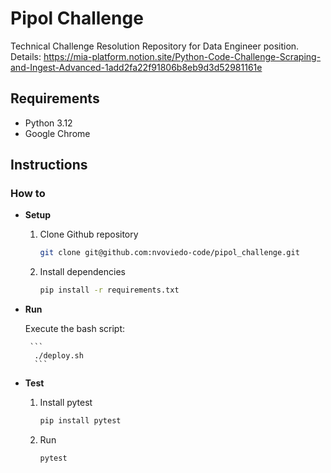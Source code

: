 # Pipol Challenge
Technical Challenge Resolution Repository for Data Engineer position.
Details: https://mia-platform.notion.site/Python-Code-Challenge-Scraping-and-Ingest-Advanced-1add2fa22f91806b8eb9d3d52981161e

## Requirements

* Python 3.12
* Google Chrome

## Instructions

### How to 

* **Setup**
    
    1. Clone Github repository

        ```bash
        git clone git@github.com:nvoviedo-code/pipol_challenge.git
        ```

    2. Install dependencies

        ```bash
        pip install -r requirements.txt
        ```

* **Run**
    
    Execute the bash script:

       ```
        ./deploy.sh
        ```


* **Test**

    1. Install pytest
        ```bash
        pip install pytest
        ```
    2. Run
        ```bash
        pytest
        ```

